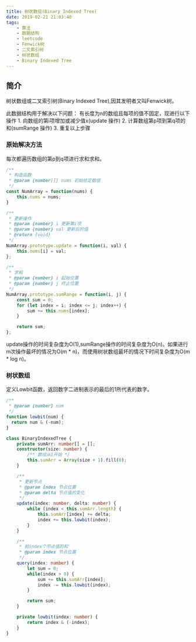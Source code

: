 ```yaml
---
title: 树状数组(Binary Indexed Tree)
date: 2019-02-21 21:03:40
tags:
    - 算法
    - 数据结构
    - leetcode
    - Fenwick树
    - 二叉索引树
    - 树状数组
    - Binary Indexed Tree
---
```


## 简介

树状数组或二叉索引树(Binary Indexed Tree),因其发明者又叫Fenwick树。

此数据结构用于解决以下问题： 有长度为n的数组且每项的值不固定，现进行以下操作
        1. 向数组的第i项增加或减少值x(update 操作)
        2. 计算数组第p项到第q项的和(sumRange 操作)
        3. 重复以上步骤

### 原始解决方法

每次都遍历数组的第p到q项进行求和求和。

```ts
/**
 * 构造函数
 * @param {number[]} nums 初始给定数组
 */
const NumArray = function(nums) {
    this.nums = nums;
}

/** 
 * 更新操作
 * @param {number} i 更新第i项
 * @param {number} val 更新后的值
 * @return {void}
 */
NumArray.prototype.update = function(i, val) {
    this.nums[i] = val;
};

/**
 * 求和
 * @param {number} i 起始位置
 * @param {number} j 终止位置
 */
NumArray.prototype.sumRange = function(i, j) {
    const sum = 0;
    for (let index = i; index <= j; index++) {
        sum += this.nums[index];
    }

    return sum;
};
```

update操作的时间复杂度为O(1),sumRange操作的时间复杂度为O(n)。如果进行m次操作最坏的情况为O(m \* n)，而使用树状数组最坏的情况下时间复杂度为O(m \* log n)。

### 树状数组

定义Lowbit函数，返回数字二进制表示的最后的1所代表的数字。

```ts
/**
 * @param {number} num 
 */
function lowbit(num) {
  return num & (-num);
}
```

```ts
class BinaryIndexedTree {
    private sumArr: number[] = [];
    constructor(size: number) {
        /** 数组从1开始 */
        this.sumArr = Array(size + 1).fill(0);
    }

    /**
     * 更新节点
     * @param index 节点位置
     * @param delta 节点值的变化
     */
    update(index: number, delta: number) {
        while (index < this.sumArr.length) {
            this.sumArr[index] += delta;
            index += this.lowbit(index);
        }
    }

    /**
     * 前index个节点值的和
     * @param index 节点位置
     */
    query(index: number) {
        let sum = 0;
        while(index > 0) {
            sum += this.sumArr[index];
            index -= this.lowbit(index);
        }

        return sum;
    }

    private lowbit(index: number) {
        return index & (-index);
    }
}
```